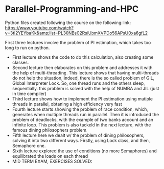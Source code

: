 # Parallel-Programming-and-HPC
Python files created following the course on the following link: https://www.youtube.com/watch?v=3tl2YEYbaKk&amp;list=PL30NBs02RsiUbmXVPDo56APsU0xa6gfL2

First three lectures involve the problem of PI estimation, which takes too long to run on python.

- First lecture shows the code to do this calculation, also creating some classes.
- Second lecture then elaborates on this problem and addresses it with the help of multi-threading. This lecture shows that having multi-threads do not help the situation, indeed, there is the so called problem of GIL, Global Interpreter Lock.
So, one thread runs and the others sleep, sequentially. this problem is solved with the help of NUMBA and JIL (just in time compiler)
- Third lecture shows how to implement the PI estimation using mutiple threads in parallel, obtaning a high efficiency very fast
- Fourth lecture starts showing the problem of race condition, which, generates when multiple threads run in parallel. Then it is introduced the problem of deadlocks, with the example of two banks account and an infinite loop. This problem is also tackeld in the next lecture, with the famous dining philosophers problem.
- Fifth lecture here we dealt w/ the problem of dining philosophers, solving it into two different ways. Firstly, using Lock class, and then, Semaphore one.
- Sixth lecture explored the use of conditions (no more Semaphores) and equilibrated the loads on each thread
- MID TERM EXAM, EXERCISES SOLVED: 
